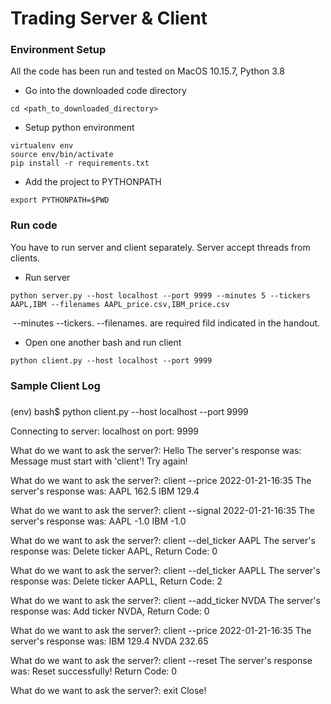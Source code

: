 # Trading Server & Client 



### Environment Setup

All the code has been run and tested on MacOS 10.15.7, Python 3.8

- Go into the downloaded code directory
```
cd <path_to_downloaded_directory>
```
- Setup python environment
```
virtualenv env
source env/bin/activate
pip install -r requirements.txt
```
- Add the project to PYTHONPATH  
```
export PYTHONPATH=$PWD
```



### Run code

You have to run server and client separately. Server accept threads from clients.

- Run server 

```
python server.py --host localhost --port 9999 --minutes 5 --tickers AAPL,IBM --filenames AAPL_price.csv,IBM_price.csv
```

​     --minutes	--tickers.  --filenames. are required fild indicated in the handout.

- Open one another bash and run client 

```
python client.py --host localhost --port 9999
```



### Sample Client Log

###

(env) bash$ python client.py --host localhost --port 9999

Connecting to server: localhost on port: 9999



What do we want to ask the server?: Hello
The server's response was:
Message must start with 'client'! Try again!



What do we want to ask the server?: client --price 2022-01-21-16:35
The server's response was:
AAPL 162.5
IBM 129.4



What do we want to ask the server?: client --signal 2022-01-21-16:35
The server's response was:
AAPL -1.0
IBM -1.0



What do we want to ask the server?: client --del_ticker AAPL
The server's response was:
Delete ticker AAPL, Return Code: 0



What do we want to ask the server?: client --del_ticker AAPLL
The server's response was:
Delete ticker AAPLL, Return Code: 2



What do we want to ask the server?: client --add_ticker NVDA
The server's response was:
Add ticker NVDA, Return Code: 0



What do we want to ask the server?: client --price 2022-01-21-16:35
The server's response was:
IBM 129.4
NVDA 232.65



What do we want to ask the server?: client --reset
The server's response was:
Reset successfully! Return Code: 0



What do we want to ask the server?: exit
Close!